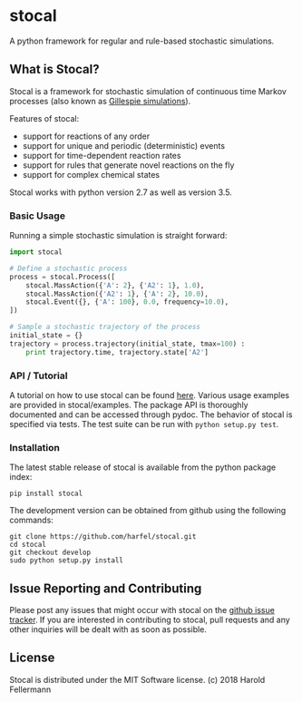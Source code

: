 # stocal

A python framework for regular and rule-based stochastic simulations.


## What is Stocal?

Stocal is a framework for stochastic simulation of continuous
time Markov processes (also known as [Gillespie simulations](https://en.wikipedia.org/wiki/Gillespie_algorithm)). 

Features of stocal:
* support for reactions of any order
* support for unique and periodic (deterministic) events
* support for time-dependent reaction rates
* support for rules that generate novel reactions on the fly
* support for complex chemical states

Stocal works with python version 2.7 as well as version 3.5.


### Basic Usage

Running a simple stochastic simulation is straight forward:
```python
import stocal

# Define a stochastic process
process = stocal.Process([
	stocal.MassAction({'A': 2}, {'A2': 1}, 1.0),
	stocal.MassAction({'A2': 1}, {'A': 2}, 10.0),
	stocal.Event({}, {'A': 100}, 0.0, frequency=10.0),
])

# Sample a stochastic trajectory of the process
initial_state = {}
trajectory = process.trajectory(initial_state, tmax=100) :
	print trajectory.time, trajectory.state['A2']
```


### API / Tutorial

A tutorial on how to use stocal can be found [here](https://github.com/harfel/stocal/wiki).
Various usage examples are provided in stocal/examples.
The package API is thoroughly documented and can be accessed through
pydoc. The behavior of stocal is specified via tests. The test suite
can be run with `python setup.py test`.


### Installation

The latest stable release of stocal is available from the python package index:
```shell
pip install stocal
```
The development version can be obtained from github using the following commands:
```shell
git clone https://github.com/harfel/stocal.git
cd stocal
git checkout develop
sudo python setup.py install
```


## Issue Reporting and Contributing

Please post any issues that might occur with stocal on the
<a href="https://github.com/harfel/stocal/issues">github issue
tracker</a>.
If you are interested in contributing to stocal, pull requests
and any other inquiries will be dealt with as soon as possible.


## License

Stocal is distributed under the MIT Software license.
(c) 2018 Harold Fellermann
